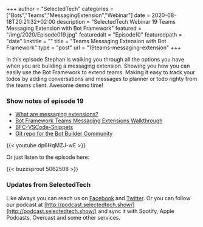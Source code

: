 +++
author = "SelectedTech"
categories = ["Bots","Teams","MessagingExtension","Webinar"]
date = 2020-08-18T20:21:32+02:00
description = "SelectedTech Webinar 19 Teams Messaging Extension with Bot Framework"
featured = "/img/2020/Episode019.jpg"
featuredalt = "Episode10"
featuredpath = "date"
linktitle = ""
title = "Teams Messaging Extension with Bot Framework"
type = "post"
url = "19teams-messaging-extension"
+++

In this episode Stephan is walking you through all the options you have when you are building a messaging extension. Showing you how you can easily use the Bot Framework to extend teams. Making it easy to track your todos by adding conversations and messages to planner or todo righty from the teams client. Awesome demo time!

### Show notes of episode 19

- [What are messaging extensions?](https://docs.microsoft.com/microsoftteams/platform/messaging-extensions/what-are-messaging-extensions/)
- [Bot Framework Teams Messaging Extensions Walkthrough](https://bisser.io/bot-framework-teams-messaging-extensions-walkthrough/)
- [BFC-VSCode-Snippets](https://marketplace.visualstudio.com/items?itemName=BotFrameworkCommunity.bfc-vscode-snippets)
- [Git repo for the Bot Builder Community](https://github.com/BotBuilderCommunity/botbuilder-community-tools)

{{< youtube dp6HqMZJ-wE >}}

Or just listen to the episode here:

{{< buzzsprout 5062508 >}}

### Updates from SelectedTech

Like always you can reach us on [Facebook](https://www.facebook.com/SelectedTechPage/) and [Twitter](https://twitter.com/selectedtech). Or you can follow our podcast at [http://podcast.selectedtech.show/](http://podcast.selectedtech.show/) and sync it with Spotify, Apple Podcasts, Overcast and some other services.
